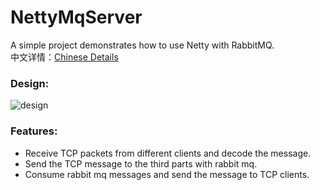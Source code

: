 # NettyMqServer
A simple project demonstrates how to use Netty with RabbitMQ.  
中文详情：[Chinese Details](http://www.cnblogs.com/luxiaoxun/p/4257105.html)
### Design:
![design](http://images.cnitblog.com/blog/434101/201501/282041130971204.jpg)
### Features:
* Receive TCP packets from different clients and decode the message.
* Send the TCP message to the third parts with rabbit mq.
* Consume rabbit mq messages and send the message to TCP clients.
